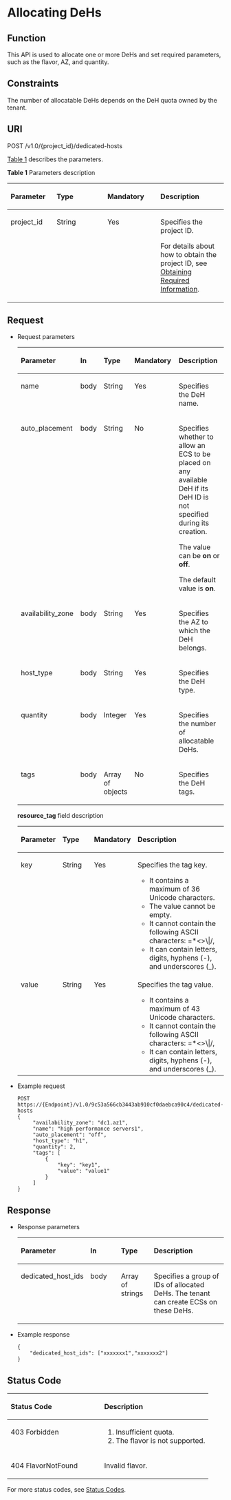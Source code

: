 # Allocating DeHs<a name="EN-US_TOPIC_0087389315"></a>

## Function<a name="section48259009"></a>

This API is used to allocate one or more DeHs and set required parameters, such as the flavor, AZ, and quantity.

## Constraints<a name="section16665627"></a>

The number of allocatable DeHs depends on the DeH quota owned by the tenant.

## URI<a name="section31677898"></a>

POST /v1.0/\{project\_id\}/dedicated-hosts

[Table 1](#table572214121015)  describes the parameters.

**Table  1**  Parameters description

<a name="table572214121015"></a>
<table><thead align="left"><tr id="row572516410109"><th class="cellrowborder" valign="top" width="21.23787621237876%" id="mcps1.2.5.1.1"><p id="p107252049107"><a name="p107252049107"></a><a name="p107252049107"></a><strong id="b1679518201213"><a name="b1679518201213"></a><a name="b1679518201213"></a>Parameter</strong></p>
</th>
<th class="cellrowborder" valign="top" width="23.44765523447655%" id="mcps1.2.5.1.2"><p id="p726975522919"><a name="p726975522919"></a><a name="p726975522919"></a><strong id="b161650227212"><a name="b161650227212"></a><a name="b161650227212"></a>Type</strong></p>
</th>
<th class="cellrowborder" valign="top" width="24.48755124487551%" id="mcps1.2.5.1.3"><p id="p072564201017"><a name="p072564201017"></a><a name="p072564201017"></a><strong id="b252042320216"><a name="b252042320216"></a><a name="b252042320216"></a>Mandatory</strong></p>
</th>
<th class="cellrowborder" valign="top" width="30.826917308269174%" id="mcps1.2.5.1.4"><p id="p47253421017"><a name="p47253421017"></a><a name="p47253421017"></a><strong id="b208241224223"><a name="b208241224223"></a><a name="b208241224223"></a>Description</strong></p>
</th>
</tr>
</thead>
<tbody><tr id="row107256481017"><td class="cellrowborder" valign="top" width="21.23787621237876%" headers="mcps1.2.5.1.1 "><p id="p1872514451016"><a name="p1872514451016"></a><a name="p1872514451016"></a>project_id</p>
</td>
<td class="cellrowborder" valign="top" width="23.44765523447655%" headers="mcps1.2.5.1.2 "><p id="p12269175511291"><a name="p12269175511291"></a><a name="p12269175511291"></a>String</p>
</td>
<td class="cellrowborder" valign="top" width="24.48755124487551%" headers="mcps1.2.5.1.3 "><p id="p147251646108"><a name="p147251646108"></a><a name="p147251646108"></a>Yes</p>
</td>
<td class="cellrowborder" valign="top" width="30.826917308269174%" headers="mcps1.2.5.1.4 "><p id="p6725747104"><a name="p6725747104"></a><a name="p6725747104"></a>Specifies the project ID.</p>
<p id="p13397185821014"><a name="p13397185821014"></a><a name="p13397185821014"></a>For details about how to obtain the project ID, see <a href="https://docs.otc.t-systems.com/en-us/api/apiug/apig-en-api-180328009.html" target="_blank" rel="noopener noreferrer">Obtaining Required Information</a>.</p>
</td>
</tr>
</tbody>
</table>

## Request<a name="section15772917"></a>

-   Request parameters

    <a name="table64696659"></a>
    <table><thead align="left"><tr id="row27762102"><th class="cellrowborder" valign="top" width="17%" id="mcps1.1.6.1.1"><p id="p1559348151811"><a name="p1559348151811"></a><a name="p1559348151811"></a><strong id="b162766431724"><a name="b162766431724"></a><a name="b162766431724"></a>Parameter</strong></p>
    </th>
    <th class="cellrowborder" valign="top" width="11.31%" id="mcps1.1.6.1.2"><p id="p8560184813187"><a name="p8560184813187"></a><a name="p8560184813187"></a><strong id="b56202615314"><a name="b56202615314"></a><a name="b56202615314"></a>In</strong></p>
    </th>
    <th class="cellrowborder" valign="top" width="15.25%" id="mcps1.1.6.1.3"><p id="p20561184820185"><a name="p20561184820185"></a><a name="p20561184820185"></a><strong id="b1782741637"><a name="b1782741637"></a><a name="b1782741637"></a>Type</strong></p>
    </th>
    <th class="cellrowborder" valign="top" width="23.93%" id="mcps1.1.6.1.4"><p id="p3563104819181"><a name="p3563104819181"></a><a name="p3563104819181"></a><strong id="b97370101836"><a name="b97370101836"></a><a name="b97370101836"></a>Mandatory</strong></p>
    </th>
    <th class="cellrowborder" valign="top" width="32.51%" id="mcps1.1.6.1.5"><p id="p556424815182"><a name="p556424815182"></a><a name="p556424815182"></a><strong id="b16898711036"><a name="b16898711036"></a><a name="b16898711036"></a>Description</strong></p>
    </th>
    </tr>
    </thead>
    <tbody><tr id="row13977142"><td class="cellrowborder" valign="top" width="17%" headers="mcps1.1.6.1.1 "><p id="p58406714"><a name="p58406714"></a><a name="p58406714"></a>name</p>
    </td>
    <td class="cellrowborder" valign="top" width="11.31%" headers="mcps1.1.6.1.2 "><p id="p33323423"><a name="p33323423"></a><a name="p33323423"></a>body</p>
    </td>
    <td class="cellrowborder" valign="top" width="15.25%" headers="mcps1.1.6.1.3 "><p id="p14842765"><a name="p14842765"></a><a name="p14842765"></a>String</p>
    </td>
    <td class="cellrowborder" valign="top" width="23.93%" headers="mcps1.1.6.1.4 "><p id="p61413291"><a name="p61413291"></a><a name="p61413291"></a>Yes</p>
    </td>
    <td class="cellrowborder" valign="top" width="32.51%" headers="mcps1.1.6.1.5 "><p id="p8420641"><a name="p8420641"></a><a name="p8420641"></a>Specifies the DeH name.</p>
    </td>
    </tr>
    <tr id="row8676909"><td class="cellrowborder" valign="top" width="17%" headers="mcps1.1.6.1.1 "><p id="p31741019"><a name="p31741019"></a><a name="p31741019"></a>auto_placement</p>
    </td>
    <td class="cellrowborder" valign="top" width="11.31%" headers="mcps1.1.6.1.2 "><p id="p20885750"><a name="p20885750"></a><a name="p20885750"></a>body</p>
    </td>
    <td class="cellrowborder" valign="top" width="15.25%" headers="mcps1.1.6.1.3 "><p id="p14024165"><a name="p14024165"></a><a name="p14024165"></a>String</p>
    </td>
    <td class="cellrowborder" valign="top" width="23.93%" headers="mcps1.1.6.1.4 "><p id="p62215569"><a name="p62215569"></a><a name="p62215569"></a>No</p>
    </td>
    <td class="cellrowborder" valign="top" width="32.51%" headers="mcps1.1.6.1.5 "><p id="OLE_LINK105"><a name="OLE_LINK105"></a><a name="OLE_LINK105"></a>Specifies whether to allow an ECS to be placed on any available DeH if its DeH ID is not specified during its creation.</p>
    <p id="p56666602"><a name="p56666602"></a><a name="p56666602"></a>The value can be <strong id="b1472295311720"><a name="b1472295311720"></a><a name="b1472295311720"></a>on</strong> or <strong id="b11733175681720"><a name="b11733175681720"></a><a name="b11733175681720"></a>off</strong>.</p>
    <p id="p1193901932917"><a name="p1193901932917"></a><a name="p1193901932917"></a>The default value is <strong id="b188181091818"><a name="b188181091818"></a><a name="b188181091818"></a>on</strong>.</p>
    </td>
    </tr>
    <tr id="row58247484"><td class="cellrowborder" valign="top" width="17%" headers="mcps1.1.6.1.1 "><p id="p20425774"><a name="p20425774"></a><a name="p20425774"></a>availability_zone</p>
    </td>
    <td class="cellrowborder" valign="top" width="11.31%" headers="mcps1.1.6.1.2 "><p id="p43875021"><a name="p43875021"></a><a name="p43875021"></a>body</p>
    </td>
    <td class="cellrowborder" valign="top" width="15.25%" headers="mcps1.1.6.1.3 "><p id="p64215808"><a name="p64215808"></a><a name="p64215808"></a>String</p>
    </td>
    <td class="cellrowborder" valign="top" width="23.93%" headers="mcps1.1.6.1.4 "><p id="p34097968"><a name="p34097968"></a><a name="p34097968"></a>Yes</p>
    </td>
    <td class="cellrowborder" valign="top" width="32.51%" headers="mcps1.1.6.1.5 "><p id="p10472004"><a name="p10472004"></a><a name="p10472004"></a>Specifies the AZ to which the DeH belongs.</p>
    </td>
    </tr>
    <tr id="row27139175"><td class="cellrowborder" valign="top" width="17%" headers="mcps1.1.6.1.1 "><p id="p50789581"><a name="p50789581"></a><a name="p50789581"></a>host_type</p>
    </td>
    <td class="cellrowborder" valign="top" width="11.31%" headers="mcps1.1.6.1.2 "><p id="p20315403"><a name="p20315403"></a><a name="p20315403"></a>body</p>
    </td>
    <td class="cellrowborder" valign="top" width="15.25%" headers="mcps1.1.6.1.3 "><p id="p34934986"><a name="p34934986"></a><a name="p34934986"></a>String</p>
    </td>
    <td class="cellrowborder" valign="top" width="23.93%" headers="mcps1.1.6.1.4 "><p id="p11161650"><a name="p11161650"></a><a name="p11161650"></a>Yes</p>
    </td>
    <td class="cellrowborder" valign="top" width="32.51%" headers="mcps1.1.6.1.5 "><p id="p31678442"><a name="p31678442"></a><a name="p31678442"></a>Specifies the DeH type.</p>
    </td>
    </tr>
    <tr id="row16670523"><td class="cellrowborder" valign="top" width="17%" headers="mcps1.1.6.1.1 "><p id="p8135151"><a name="p8135151"></a><a name="p8135151"></a>quantity</p>
    </td>
    <td class="cellrowborder" valign="top" width="11.31%" headers="mcps1.1.6.1.2 "><p id="p54967495"><a name="p54967495"></a><a name="p54967495"></a>body</p>
    </td>
    <td class="cellrowborder" valign="top" width="15.25%" headers="mcps1.1.6.1.3 "><p id="p23182124"><a name="p23182124"></a><a name="p23182124"></a>Integer</p>
    </td>
    <td class="cellrowborder" valign="top" width="23.93%" headers="mcps1.1.6.1.4 "><p id="p65812741"><a name="p65812741"></a><a name="p65812741"></a>Yes</p>
    </td>
    <td class="cellrowborder" valign="top" width="32.51%" headers="mcps1.1.6.1.5 "><p id="p29231803"><a name="p29231803"></a><a name="p29231803"></a>Specifies the number of allocatable DeHs.</p>
    </td>
    </tr>
    <tr id="row05351151181518"><td class="cellrowborder" valign="top" width="17%" headers="mcps1.1.6.1.1 "><p id="p2537115171515"><a name="p2537115171515"></a><a name="p2537115171515"></a>tags</p>
    </td>
    <td class="cellrowborder" valign="top" width="11.31%" headers="mcps1.1.6.1.2 "><p id="p1553717518159"><a name="p1553717518159"></a><a name="p1553717518159"></a>body</p>
    </td>
    <td class="cellrowborder" valign="top" width="15.25%" headers="mcps1.1.6.1.3 "><p id="p95371151151520"><a name="p95371151151520"></a><a name="p95371151151520"></a>Array of objects</p>
    </td>
    <td class="cellrowborder" valign="top" width="23.93%" headers="mcps1.1.6.1.4 "><p id="p1353716514155"><a name="p1353716514155"></a><a name="p1353716514155"></a>No</p>
    </td>
    <td class="cellrowborder" valign="top" width="32.51%" headers="mcps1.1.6.1.5 "><p id="p853725121512"><a name="p853725121512"></a><a name="p853725121512"></a>Specifies the DeH tags.</p>
    </td>
    </tr>
    </tbody>
    </table>

    **resource\_tag**  field description

    <a name="table1291492117268"></a>
    <table><thead align="left"><tr id="row17915421152613"><th class="cellrowborder" valign="top" width="16.731673167316732%" id="mcps1.1.5.1.1"><p id="p88171201349"><a name="p88171201349"></a><a name="p88171201349"></a><strong id="b36711287344"><a name="b36711287344"></a><a name="b36711287344"></a>Parameter</strong></p>
    </th>
    <th class="cellrowborder" valign="top" width="16.31163116311631%" id="mcps1.1.5.1.2"><p id="p198191902346"><a name="p198191902346"></a><a name="p198191902346"></a><strong id="b87133010341"><a name="b87133010341"></a><a name="b87133010341"></a>Type</strong></p>
    </th>
    <th class="cellrowborder" valign="top" width="17.72177217721772%" id="mcps1.1.5.1.3"><p id="p118191013413"><a name="p118191013413"></a><a name="p118191013413"></a><strong id="b1030273133412"><a name="b1030273133412"></a><a name="b1030273133412"></a>Mandatory</strong></p>
    </th>
    <th class="cellrowborder" valign="top" width="49.23492349234924%" id="mcps1.1.5.1.4"><p id="p1582070173413"><a name="p1582070173413"></a><a name="p1582070173413"></a><strong id="b643313283410"><a name="b643313283410"></a><a name="b643313283410"></a>Description</strong></p>
    </th>
    </tr>
    </thead>
    <tbody><tr id="row20915132182619"><td class="cellrowborder" valign="top" width="16.731673167316732%" headers="mcps1.1.5.1.1 "><p id="p1079518715372"><a name="p1079518715372"></a><a name="p1079518715372"></a>key</p>
    </td>
    <td class="cellrowborder" valign="top" width="16.31163116311631%" headers="mcps1.1.5.1.2 "><p id="p1798167163710"><a name="p1798167163710"></a><a name="p1798167163710"></a>String</p>
    </td>
    <td class="cellrowborder" valign="top" width="17.72177217721772%" headers="mcps1.1.5.1.3 "><p id="p1143462293118"><a name="p1143462293118"></a><a name="p1143462293118"></a>Yes</p>
    </td>
    <td class="cellrowborder" valign="top" width="49.23492349234924%" headers="mcps1.1.5.1.4 "><p id="p187993733712"><a name="p187993733712"></a><a name="p187993733712"></a>Specifies the tag key.</p>
    <a name="ul85106389279"></a><a name="ul85106389279"></a><ul id="ul85106389279"><li>It contains a maximum of 36 Unicode characters.</li><li>The value cannot be empty.</li><li>It cannot contain the following ASCII characters: =*&lt;&gt;\|/,</li><li>It can contain letters, digits, hyphens (-), and underscores (_).</li></ul>
    </td>
    </tr>
    <tr id="row13915421202616"><td class="cellrowborder" valign="top" width="16.731673167316732%" headers="mcps1.1.5.1.1 "><p id="p180118718372"><a name="p180118718372"></a><a name="p180118718372"></a>value</p>
    </td>
    <td class="cellrowborder" valign="top" width="16.31163116311631%" headers="mcps1.1.5.1.2 "><p id="p280411723712"><a name="p280411723712"></a><a name="p280411723712"></a>String</p>
    </td>
    <td class="cellrowborder" valign="top" width="17.72177217721772%" headers="mcps1.1.5.1.3 "><p id="p7435142215318"><a name="p7435142215318"></a><a name="p7435142215318"></a>Yes</p>
    </td>
    <td class="cellrowborder" valign="top" width="49.23492349234924%" headers="mcps1.1.5.1.4 "><p id="p1480513718375"><a name="p1480513718375"></a><a name="p1480513718375"></a>Specifies the tag value.</p>
    <a name="ul198416113281"></a><a name="ul198416113281"></a><ul id="ul198416113281"><li>It contains a maximum of 43 Unicode characters.</li><li>It cannot contain the following ASCII characters: =*&lt;&gt;\|/,</li><li>It can contain letters, digits, hyphens (-), and underscores (_).</li></ul>
    </td>
    </tr>
    </tbody>
    </table>

-   Example request

    ```
    POST https://{Endpoint}/v1.0/9c53a566cb3443ab910cf0daebca90c4/dedicated-hosts
    {
         "availability_zone": "dc1.az1",
         "name": "high performance servers1",
         "auto_placement": "off",
         "host_type": "h1",
         "quantity": 2,
         "tags": [
             {
                 "key": "key1",
                 "value": "value1"
             }
         ] 
    }
    ```


## Response<a name="section7738529"></a>

-   Response parameters

    <a name="table36474591"></a>
    <table><thead align="left"><tr id="row36048322"><th class="cellrowborder" valign="top" width="20.69%" id="mcps1.1.5.1.1"><p id="p32701116171216"><a name="p32701116171216"></a><a name="p32701116171216"></a><strong id="b1320112413441"><a name="b1320112413441"></a><a name="b1320112413441"></a>Parameter</strong></p>
    </th>
    <th class="cellrowborder" valign="top" width="17.24%" id="mcps1.1.5.1.2"><p id="p427521616123"><a name="p427521616123"></a><a name="p427521616123"></a><strong id="b191591965441"><a name="b191591965441"></a><a name="b191591965441"></a>In</strong></p>
    </th>
    <th class="cellrowborder" valign="top" width="17.24%" id="mcps1.1.5.1.3"><p id="p62781016171210"><a name="p62781016171210"></a><a name="p62781016171210"></a><strong id="b96422724414"><a name="b96422724414"></a><a name="b96422724414"></a>Type</strong></p>
    </th>
    <th class="cellrowborder" valign="top" width="44.83%" id="mcps1.1.5.1.4"><p id="p1228181618125"><a name="p1228181618125"></a><a name="p1228181618125"></a><strong id="b811310913440"><a name="b811310913440"></a><a name="b811310913440"></a>Description</strong></p>
    </th>
    </tr>
    </thead>
    <tbody><tr id="row1482002"><td class="cellrowborder" valign="top" width="20.69%" headers="mcps1.1.5.1.1 "><p id="p52933326"><a name="p52933326"></a><a name="p52933326"></a>dedicated_host_ids</p>
    </td>
    <td class="cellrowborder" valign="top" width="17.24%" headers="mcps1.1.5.1.2 "><p id="p59740974"><a name="p59740974"></a><a name="p59740974"></a>body</p>
    </td>
    <td class="cellrowborder" valign="top" width="17.24%" headers="mcps1.1.5.1.3 "><p id="p7180698"><a name="p7180698"></a><a name="p7180698"></a>Array of strings</p>
    </td>
    <td class="cellrowborder" valign="top" width="44.83%" headers="mcps1.1.5.1.4 "><p id="p2142393"><a name="p2142393"></a><a name="p2142393"></a>Specifies a group of IDs of allocated DeHs. The tenant can create ECSs on these DeHs.</p>
    </td>
    </tr>
    </tbody>
    </table>

-   Example response

    ```
    {
        "dedicated_host_ids": ["xxxxxxx1","xxxxxxx2"]
    }
    ```


## Status Code<a name="section4243749"></a>

<a name="table32922799"></a>
<table><thead align="left"><tr id="row48838504"><th class="cellrowborder" valign="top" width="46.46%" id="mcps1.1.3.1.1"><p id="p63604780"><a name="p63604780"></a><a name="p63604780"></a>Status Code</p>
</th>
<th class="cellrowborder" valign="top" width="53.54%" id="mcps1.1.3.1.2"><p id="p51713556"><a name="p51713556"></a><a name="p51713556"></a>Description</p>
</th>
</tr>
</thead>
<tbody><tr id="row62768825"><td class="cellrowborder" valign="top" width="46.46%" headers="mcps1.1.3.1.1 "><p id="p51110099"><a name="p51110099"></a><a name="p51110099"></a>403 Forbidden</p>
</td>
<td class="cellrowborder" valign="top" width="53.54%" headers="mcps1.1.3.1.2 "><a name="ol46277382"></a><a name="ol46277382"></a><ol id="ol46277382"><li>Insufficient quota.</li><li>The flavor is not supported.</li></ol>
</td>
</tr>
<tr id="row47561922"><td class="cellrowborder" valign="top" width="46.46%" headers="mcps1.1.3.1.1 "><p id="p27310456"><a name="p27310456"></a><a name="p27310456"></a>404 FlavorNotFound</p>
</td>
<td class="cellrowborder" valign="top" width="53.54%" headers="mcps1.1.3.1.2 "><p id="p64663364"><a name="p64663364"></a><a name="p64663364"></a>Invalid flavor.</p>
</td>
</tr>
</tbody>
</table>

For more status codes, see  [Status Codes](status-codes.md).

